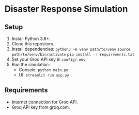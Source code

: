 # Disaster Response Simulation

## Setup
1. Install Python 3.8+.
2. Clone this repository.
3. Install dependencies: 
    `python3 -m venv path/to/venv`
    `source path/to/venv/bin/activate`
    `pip install -r requirements.txt`
4. Set your Groq API key in `config/.env`.
5. Run the simulation:
   - Console: `python main.py`
   - UI: `streamlit run app.py`

## Requirements
- Internet connection for Groq API.
- Groq API key from groq.com.